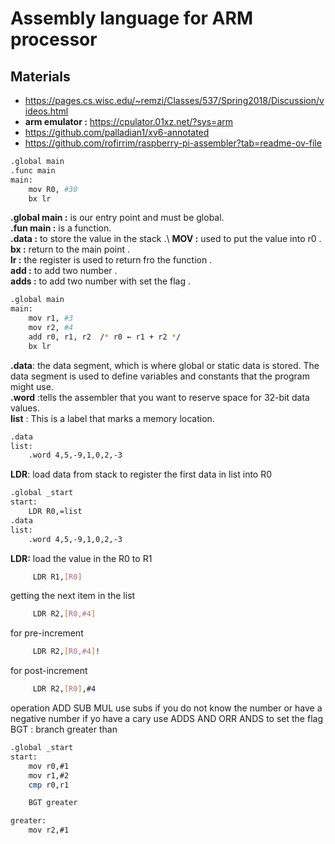 #  Assembly language for ARM processor
## Materials
* https://pages.cs.wisc.edu/~remzi/Classes/537/Spring2018/Discussion/videos.html
* **arm emulator :** https://cpulator.01xz.net/?sys=arm
* https://github.com/palladian1/xv6-annotated
* https://github.com/rofirrim/raspberry-pi-assembler?tab=readme-ov-file


```bash
.global main  
.func main  
main:   
    mov R0, #30
    bx lr  
```
**.global main :** is our entry point and must be global.\
**.fun main :**  is a function.\
**.data :** to store the value in the stack .\ 
**MOV :** used to put the value into r0 .\
**bx :** return to the main point .\
**lr :** the register is used to return fro the function .\
**add :**  to add two number .\
**adds :**  to add two number  with set the flag . <br /> 
```bash
.global main   
main:    
    mov r1, #3   
    mov r2, #4 
    add r0, r1, r2  /* r0 ← r1 + r2 */
    bx lr  
```

**.data**: the data segment, which is where global or static data is stored. The data segment is used to define variables and constants that the program might use.\
**.word** :tells the assembler that you want to reserve space for 32-bit data values. \
**list** : This is a label that marks a memory location. <br /> 

```bash
.data
list:
    .word 4,5,-9,1,0,2,-3
```
**LDR**: load data from stack to register the first data in list into R0 <br /> 
``` bash 
.global _start
start:
    LDR R0,=list
.data 
list:   
    .word 4,5,-9,1,0,2,-3
```
**LDR:** load the value in the R0 to R1
```bash
     LDR R1,[R0]
```
getting the next item in the list  
```bash
     LDR R2,[R0,#4]
```
for pre-increment   
```bash
     LDR R2,[R0,#4]!
```
for post-increment   
```bash
     LDR R2,[R0],#4
```
operation 
ADD SUB MUL 
use subs if you  do not know the number or have a negative number 
if yo have a cary use ADDS
AND ORR  ANDS to set the flag
BGT : branch greater than 
``` bash 
.global _start
start:
    mov r0,#1
    mov r1,#2
    cmp r0,r1

    BGT greater

greater:
    mov r2,#1
```